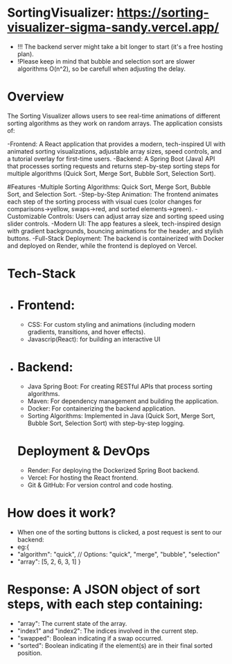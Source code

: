 # SortingVisualizer: https://sorting-visualizer-sigma-sandy.vercel.app/
- !!! The backend server might take a bit longer to start (it's a free hosting plan).
- !Please keep in mind that bubble and selection sort are slower algorithms O(n^2), so be carefull when adjusting the delay.

# Overview
The Sorting Visualizer allows users to see real-time animations of different sorting algorithms as they work on random arrays. The application consists of:

  -Frontend: A React application that provides a modern, tech-inspired UI with animated sorting visualizations, adjustable array sizes, speed controls, and a tutorial overlay for first-time users.
  -Backend: A Spring Boot (Java) API that processes sorting requests and returns step-by-step sorting steps for multiple algorithms (Quick Sort, Merge Sort, Bubble Sort, Selection Sort).

#Features
-Multiple Sorting Algorithms: Quick Sort, Merge Sort, Bubble Sort, and Selection Sort.
-Step-by-Step Animation: The frontend animates each step of the sorting process with visual cues (color changes for comparisons->yellow, swaps->red, and sorted elements->green).
-Customizable Controls: Users can adjust array size and sorting speed using slider controls.
-Modern UI: The app features a sleek, tech-inspired design with gradient backgrounds, bouncing animations for the header, and stylish buttons.
-Full-Stack Deployment: The backend is containerized with Docker and deployed on Render, while the frontend is deployed on Vercel.

# Tech-Stack
- # Frontend:
  - CSS: For custom styling and animations (including modern gradients, transitions, and hover effects).
  - Javascrip(React): for building an interactive UI
- # Backend: 
  - Java Spring Boot:  For creating RESTful APIs that process sorting algorithms.
  - Maven: For dependency management and building the application.
  - Docker: For containerizing the backend application.
  - Sorting Algorithms: Implemented in Java (Quick Sort, Merge Sort, Bubble Sort, Selection Sort) with step-by-step logging.
  # Deployment & DevOps
  - Render: For deploying the Dockerized Spring Boot backend.
  - Vercel: For hosting the React frontend.
  - Git & GitHub: For version control and code hosting.

# How does it work?
  - When one of the sorting buttons is clicked, a post request is sent to our backend:
  -   eg:{
  - "algorithm": "quick",  // Options: "quick", "merge", "bubble", "selection"
  - "array": [5, 2, 6, 3, 1]
}
 # Response: A JSON object of sort steps, with each step containing:
  - "array": The current state of the array.
  - "index1" and "index2": The indices involved in the current step.
  - "swapped": Boolean indicating if a swap occurred.
  - "sorted": Boolean indicating if the element(s) are in their final sorted position.
